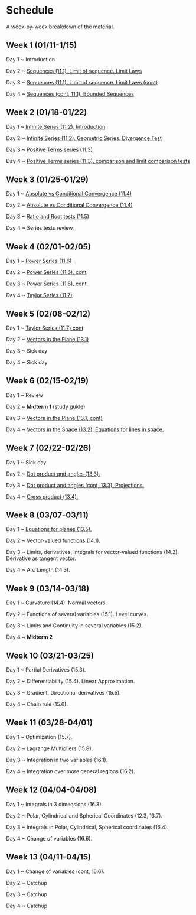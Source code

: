 # Schedule

A week-by-week breakdown of the material.

## Week  1 (01/11-1/15)

Day 1
  ~ Introduction

Day 2
  ~ [Sequences (11.1). Limit of sequence. Limit Laws](notes/sequences.md)

Day 3
  ~ [Sequences (11.1). Limit of sequence. Limit Laws (cont)](notes/sequences.md)

Day 4
  ~ [Sequences (cont, 11.1). Bounded Sequences](notes/sequences_bounded.md)

## Week  2 (01/18-01/22)

Day 1
  ~ [Infinite Series (11.2). Introduction](notes/series_intro.md)

Day 2
  ~ [Infinite Series (11.2). Geometric Series. Divergence Test](notes/series_intro.md)

Day 3
  ~ [Positive Terms series (11.3)](notes/series_positive.md)

Day 4
  ~ [Positive Terms series (11.3), comparison and limit comparison tests](notes/series_positive.md)

## Week  3 (01/25-01/29)

Day 1
  ~ [Absolute vs Conditional Convergence (11.4)](notes/series_conditional.md)


Day 2
  ~ [Absolute vs Conditional Convergence (11.4)](notes/series_conditional.md)

Day 3
  ~ [Ratio and Root tests (11.5)](notes/series_root.md)

Day 4
  ~ Series tests review.

## Week  4 (02/01-02/05)

Day 1
  ~ [Power Series (11.6)](notes/series_power.md)

Day 2
  ~ [Power Series (11.6), cont](notes/series_power.md)

Day 3
  ~ [Power Series (11.6), cont](notes/series_power.md)

Day 4
  ~ [Taylor Series (11.7)](notes/series_taylor.md)

## Week  5 (02/08-02/12)

Day 1
  ~ [Taylor Series (11.7) cont](notes/series_taylor.md)

Day 2
  ~ [Vectors in the Plane (13.1)](notes/vectors.md)

Day 3
  ~ Sick day

Day 4
  ~ Sick day

## Week  6 (02/15-02/19)

Day 1
  ~ Review

Day 2
  ~ **Midterm 1**  ([study guide](notes/midterm1_study_guide.md))

Day 3
  ~ [Vectors in the Plane (13.1, cont)](notes/vectors.md)

Day 4
  ~ [Vectors in the Space (13.2). Equations for lines in space.](notes/vectors_space.md)

## Week  7 (02/22-02/26)

Day 1
  ~ Sick day

Day 2
  ~ [Dot product and angles (13.3).](notes/dot_product.md)

Day 3
  ~ [Dot product and angles (cont, 13.3). Projections.](notes/dot_product.md)

Day 4
  ~ [Cross product (13.4).](notes/cross_product.md)

## Week  8 (03/07-03/11)

Day 1
  ~ [Equations for planes (13.5).](notes/plane_equations.md)

Day 2
  ~ [Vector-valued functions (14.1).](notes/vector_valued_functions.md)

Day 3
  ~ Limits, derivatives, integrals for vector-valued functions (14.2). Derivative as tangent vector.

Day 4
  ~ Arc Length (14.3).

## Week  9 (03/14-03/18)

Day 1
  ~ Curvature (14.4). Normal vectors.

Day 2
  ~ Functions of several variables (15.1). Level curves.

Day 3
  ~ Limits and Continuity in several variables (15.2).

Day 4
  ~ **Midterm 2**

## Week 10 (03/21-03/25)

Day 1
  ~ Partial Derivatives (15.3).

Day 2
  ~ Differentiability (15.4). Linear Approximation.

Day 3
  ~ Gradient, Directional derivatives (15.5).

Day 4
  ~ Chain rule (15.6).

## Week 11 (03/28-04/01)

Day 1
  ~ Optimization (15.7).

Day 2
  ~ Lagrange Multipliers (15.8).

Day 3
  ~ Integration in two variables (16.1).

Day 4
  ~ Integration over more general regions (16.2).

## Week 12 (04/04-04/08)

Day 1
  ~ Integrals in 3 dimensions (16.3).

Day 2
  ~ Polar, Cylindrical and Spherical Coordinates (12.3, 13.7).

Day 3
  ~ Integrals in Polar, Cylindrical, Spherical coordinates (16.4).

Day 4
  ~ Change of variables (16.6).

## Week 13 (04/11-04/15)

Day 1
  ~ Change of variables (cont, 16.6).

Day 2
  ~ Catchup

Day 3
  ~ Catchup

Day 4
  ~ Catchup
